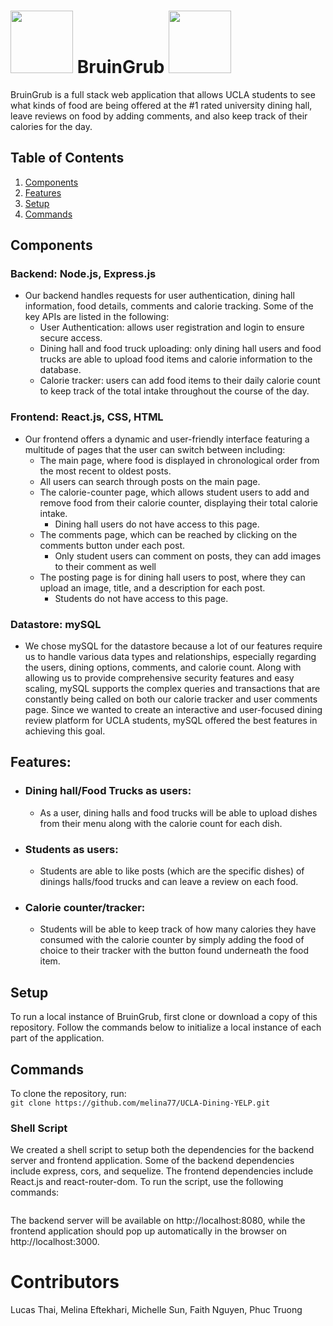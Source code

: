 #  <img src = "https://raw.githubusercontent.com/melina77/UCLA-Dining-YELP/fullstack/public/bruin-bear.jpeg" height="100" width = "100"> BruinGrub <img src = "https://raw.githubusercontent.com/melina77/UCLA-Dining-YELP/fullstack/public/bruin-bear.jpeg" height="100" width = "100">
BruinGrub is a full stack web application that allows UCLA students to see what kinds of food are being offered at the #1 rated university dining hall, leave reviews on food by adding comments, and also keep track of their calories for the day.
## Table of Contents
1. [Components](#components)
2. [Features](#features)
3. [Setup](#setup)
4. [Commands](#commands)  

## Components
### Backend: Node.js, Express.js
* Our backend handles requests for user authentication, dining hall information, food details, comments and calorie tracking. Some of the key APIs are listed in the following:
  * User Authentication: allows user registration and login to ensure secure access.
  * Dining hall and food truck uploading: only dining hall users and food trucks are able to upload food items and calorie information to the database.
  * Calorie tracker: users can add food items to their daily calorie count to keep track of the total intake throughout the course of the day.
    
### Frontend: React.js, CSS, HTML
* Our frontend offers a dynamic and user-friendly interface featuring a multitude of pages that the user can switch between including:
  * The main page, where food is displayed in chronological order from the most recent to oldest posts.
  * All users can search through posts on the main page.
  * The calorie-counter page, which allows student users to add and remove food from their calorie counter, displaying their total calorie intake.
    * Dining hall users do not have access to this page.
  * The comments page, which can be reached by clicking on the comments button under each post.
    * Only student users can comment on posts, they can add images to their comment as well
  * The posting page is for dining hall users to post, where they can upload an image, title, and a description for each post. 
    * Students do not have access to this page.
      
### Datastore: mySQL
* We chose mySQL for the datastore because a lot of our features require us to handle various data types and relationships, especially regarding the users, dining options, comments, and calorie count. Along with allowing us to provide comprehensive security features and easy scaling, mySQL supports the complex queries and transactions that are constantly being called on both our calorie tracker and user comments page. Since we wanted to create an interactive and user-focused dining review platform for UCLA students, mySQL offered the best features in achieving this goal.
## Features:
* ### Dining hall/Food Trucks as users: 
  * As a user, dining halls and food trucks will be able to upload dishes from their menu along with the calorie count for each dish.
* ### Students as users:
  * Students are able to like posts (which are the specific dishes) of dinings halls/food trucks and can leave a review on each food. 
* ### Calorie counter/tracker:
  * Students will be able to keep track of how many calories they have consumed with the calorie counter by simply adding the food of choice to their tracker with the button found underneath the food item. 
## Setup
To run a local instance of BruinGrub, first clone or download a copy of this repository. Follow the commands below to initialize a local instance of each part of the application.
## Commands
To clone the repository, run:  
`git clone https://github.com/melina77/UCLA-Dining-YELP.git`  
### Shell Script  
We created a shell script to setup both the dependencies for the backend server and frontend application. Some of the backend dependencies include express, cors, and sequelize. The frontend dependencies include React.js and react-router-dom. To run the script, use the following commands:  
```
```
The backend server will be available on http://localhost:8080, while the frontend application should pop up automatically in the browser on http://localhost:3000.  
# Contributors
Lucas Thai, Melina Eftekhari, Michelle Sun, Faith Nguyen, Phuc Truong
